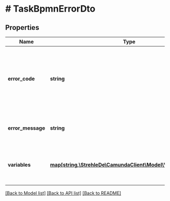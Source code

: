 # # TaskBpmnErrorDto

## Properties

Name | Type | Description | Notes
------------ | ------------- | ------------- | -------------
**error_code** | **string** | An error code that indicates the predefined error. It is used to identify the BPMN error handler. | [optional] 
**error_message** | **string** | An error message that describes the error. | [optional] 
**variables** | [**map[string,\StrehleDe\CamundaClient\Model\VariableValueDto]**](VariableValueDto.md) | A JSON object containing variable key-value pairs. | [optional] 

[[Back to Model list]](../../README.md#documentation-for-models) [[Back to API list]](../../README.md#documentation-for-api-endpoints) [[Back to README]](../../README.md)


